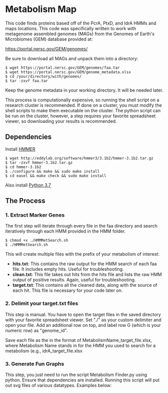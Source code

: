 # Metabolism Map
This code finds proteins based off of the PcrA, PtxD, and IdrA HMMs and maps locations. This code was specifically written to work with metagenome assembled genomes (MAGs) from the Genomes of Earth's Microbiomes (GEM) database provided at:

https://portal.nersc.gov/GEM/genomes/

Be sure to download all MAGs and unpack them into a directory:

```
$ wget https://portal.nersc.gov/GEM/genomes/faa.tar 
$ wget https://portal.nersc.gov/GEM/genome_metadata.xlsx 
$ cd /your/directory/with/genomes/
$ tar -zxvf faa.tar
```
Keep the genome metadata in your working directory. It will be needed later.

This process is computationally expensive, so running the shell script on a research cluster is recommended. 
If done on a cluster, you must modify the shell scripts to make them executable on the cluster. 
The python script can be run on the cluster, however, a step requires your favorite spreadsheet viewer, so downloading your results is recommended.

## Dependencies
Install [HMMER](hmmer.org)
```
$ wget http://eddylab.org/software/hmmer3/3.1b2/hmmer-3.1b2.tar.gz
$ tar -zxvf hmmer-3.1b2.tar.gz
$ cd hmmer-3.1b2
$ ./configure && make && sudo make install
$ cd easel && make check && sudo make install
```

Also install [Python 3.7](https://www.python.org/downloads/)

## The Process

### 1. Extract Marker Genes
The first step will iterate through every file in the faa directory and search iteratively through each HMM provided in the HMM folder. 
```
$ chmod +x ./HMMMetSearch.sh
$ ./HMMMetSearch.sh
```

This will create multiple files with the prefix of your metabolism of interest:
- __hits.txt__: This contains the raw output for the HMM search of each faa file. It includes empty hits. Useful for troubleshooting.
- __clean.txt__: This file takes out hits from the hits file and lists the raw HMM output of positive results. Again, useful for troubleshooting. 
- __target.txt__: This contains all the cleaned data, along with the source of each hit. This file is necessary for your code later on. 

### 2. Delimit your target.txt files
This step is manual. You have to open the target files in the saved directory with your favorite spreadsheet viewer. Set "./" as your custom delimiter and open your file. Add an additional row on top, and label row G (which is your numeric row) as "genome_id".  

Save each file as the in the format of MetabolismName_target_file.xlsx, where Metabolism Name stands in for the HMM you used to search for a metabolism (e.g., idrA_target_file.xlsx

### 3. Generate Fun Graphs
This step, you just need to run the script Metabolism Finder.py using python. Ensure that dependencies are installed.
Running this script will put out svg files of various datatypes.
Examples below:

